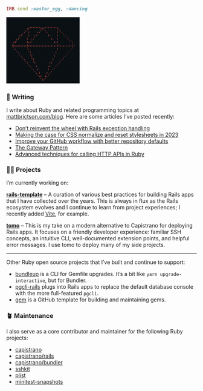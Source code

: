 ```ruby
IRB.send :easter_egg, :dancing
```

<img src="./ruby.gif" width="194" height="175" alt="Spinning Ruby logo">

### 💬 Writing

I write about Ruby and related programming topics at [mattbrictson.com/blog](https://mattbrictson.com/blog). Here are some articles I’ve posted recently:

- [Don’t reinvent the wheel with Rails exception handling](https://mattbrictson.com/blog/handling-rails-exceptions)
- [Making the case for CSS normalize and reset stylesheets in 2023](https://mattbrictson.com/blog/css-normalize-and-reset)
- [Improve your GitHub workflow with better repository defaults](https://mattbrictson.com/blog/github-repo-setup)
- [The Gateway Pattern](https://mattbrictson.com/blog/gateway-pattern)
- [Advanced techniques for calling HTTP APIs in Ruby](https://mattbrictson.com/blog/advanced-http-techniques-in-ruby)

### 🧑‍💻 Projects

I’m currently working on:

**[rails-template](https://github.com/mattbrictson/rails-template)** – A curation of various best practices for building Rails apps that I have collected over the years. This is always in flux as the Rails ecosystem evolves and I continue to learn from project experiences; I recently added [Vite](https://github.com/mattbrictson/rails-template#optional-support-for-vite_rails%EF%B8%8F), for example.

**[tomo](https://github.com/mattbrictson/tomo)** – This is my take on a modern alternative to Capistrano for deploying Rails apps. It focuses on a friendly developer experience: familiar SSH concepts, an intuitive CLI, well-documented extension points, and helpful error messages. I use tomo to deploy many of my side projects.

---

Other Ruby open source projects that I’ve built and continue to support:

- [bundleup](https://github.com/mattbrictson/bundleup) is a CLI for Gemfile upgrades. It’s a bit like `yarn upgrade-interactive`, but for Bundler.
- [pgcli-rails](https://github.com/mattbrictson/pgcli-rails) plugs into Rails apps to replace the default database console with the more full-featured `pgcli`.
- [gem](https://github.com/mattbrictson/gem) is a GitHub template for building and maintaining gems.

### 🪴 Maintenance

I also serve as a core contributor and maintainer for the following Ruby projects:

- [capistrano](https://github.com/capistrano/capistrano)
- [capistrano/rails](https://github.com/capistrano/rails)
- [capistrano/bundler](https://github.com/capistrano/bundler)
- [sshkit](https://github.com/capistrano/sshkit)
- [plist](https://github.com/patsplat/plist)
- [minitest-snapshots](https://github.com/mattbrictson/minitest-snapshots)
